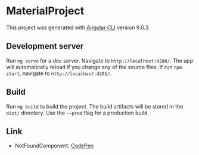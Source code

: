 # MaterialProject

This project was generated with [Angular CLI](https://github.com/angular/angular-cli) version 9.0.3.

## Development server

Run `ng serve` for a dev server. Navigate to `http://localhost:4200/`. The app will automatically reload if you change any of the source files.
If run `npm start`, navigate to `http://localhost:4201/`.

## Build

Run `ng build` to build the project. The build artifacts will be stored in the `dist/` directory. Use the `--prod` flag for a production build.

## Link
- NotFoundComponent: [CodePen](https://codepen.io/akashrajendra/pen/JKKRvQ) 
